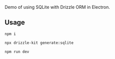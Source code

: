 Demo of using SQLite with Drizzle ORM in Electron.

## Usage

```bash
npm i

npx drizzle-kit generate:sqlite

npm run dev
```